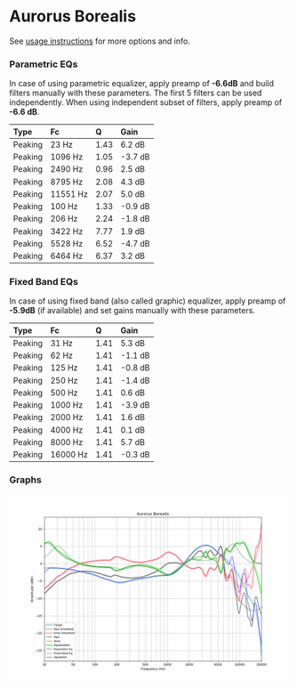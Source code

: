 # Aurorus Borealis
See [usage instructions](https://github.com/jaakkopasanen/AutoEq#usage) for more options and info.

### Parametric EQs
In case of using parametric equalizer, apply preamp of **-6.6dB** and build filters manually
with these parameters. The first 5 filters can be used independently.
When using independent subset of filters, apply preamp of **-6.6 dB**.

| Type    | Fc       |    Q | Gain    |
|:--------|:---------|:-----|:--------|
| Peaking | 23 Hz    | 1.43 | 6.2 dB  |
| Peaking | 1096 Hz  | 1.05 | -3.7 dB |
| Peaking | 2490 Hz  | 0.96 | 2.5 dB  |
| Peaking | 8795 Hz  | 2.08 | 4.3 dB  |
| Peaking | 11551 Hz | 2.07 | 5.0 dB  |
| Peaking | 100 Hz   | 1.33 | -0.9 dB |
| Peaking | 206 Hz   | 2.24 | -1.8 dB |
| Peaking | 3422 Hz  | 7.77 | 1.9 dB  |
| Peaking | 5528 Hz  | 6.52 | -4.7 dB |
| Peaking | 6464 Hz  | 6.37 | 3.2 dB  |

### Fixed Band EQs
In case of using fixed band (also called graphic) equalizer, apply preamp of **-5.9dB**
(if available) and set gains manually with these parameters.

| Type    | Fc       |    Q | Gain    |
|:--------|:---------|:-----|:--------|
| Peaking | 31 Hz    | 1.41 | 5.3 dB  |
| Peaking | 62 Hz    | 1.41 | -1.1 dB |
| Peaking | 125 Hz   | 1.41 | -0.8 dB |
| Peaking | 250 Hz   | 1.41 | -1.4 dB |
| Peaking | 500 Hz   | 1.41 | 0.6 dB  |
| Peaking | 1000 Hz  | 1.41 | -3.9 dB |
| Peaking | 2000 Hz  | 1.41 | 1.6 dB  |
| Peaking | 4000 Hz  | 1.41 | 0.1 dB  |
| Peaking | 8000 Hz  | 1.41 | 5.7 dB  |
| Peaking | 16000 Hz | 1.41 | -0.3 dB |

### Graphs
![](./Aurorus%20Borealis.png)